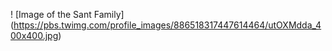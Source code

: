 ! [Image of the Sant Family] (https://pbs.twimg.com/profile_images/886518317447614464/utOXMdda_400x400.jpg)

